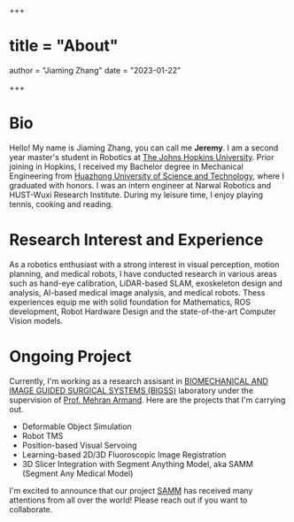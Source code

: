 +++
# title = "About"
author = "Jiaming Zhang"
date = "2023-01-22"

+++

<!-- description = ""
aliases = ["about", "contact"]
slug = "contact" -->

# Bio

Hello! My name is Jiaming Zhang, you can call me <b>Jeremy</b>. I am a second year master's student in Robotics at [The Johns Hopkins University](https://www.jhu.edu/). Prior joining in Hopkins, I received my Bachelor degree in Mechanical Engineering from [Huazhong University of Science and Technology](https://www.hust.edu.cn/), where I graduated with honors. I was an intern engineer at Narwal Robotics and HUST-Wuxi Research Institute. During my leisure time, I enjoy playing tennis, cooking and reading. 


# Research Interest and Experience
As a robotics enthusiast with a strong interest in visual perception, motion planning, and medical robots, I have conducted research in various areas such as hand-eye calibration, LiDAR-based SLAM, exoskeleton design and analysis, AI-based medical image analysis, and medical robots. Thess experiences equip me with solid foundation for Mathematics, ROS development, Robot Hardware Design and the state-of-the-art Computer Vision models.

# Ongoing Project

Currently, I'm working as a research assisant in [BIOMECHANICAL AND IMAGE GUIDED SURGICAL SYSTEMS (BIGSS)](https://bigss.lcsr.jhu.edu/) laboratory under the supervision of [Prof. Mehran Armand](https://scholar.google.com/citations?user=0jQj6m4AAAAJ&hl=en). Here are the projects that I'm carrying out.

- Deformable Object Simulation
- Robot TMS
- Position-based Visual Servoing
- Learning-based 2D/3D Fluoroscopic Image Registration
- 3D Slicer Integration with Segment Anything Model, aka SAMM (Segment Any Medical Model)

I'm excited to announce that our project [SAMM](https://github.com/bingogome/samm) has received many attentions from all over the world! Please reach out if you want to collaborate.


